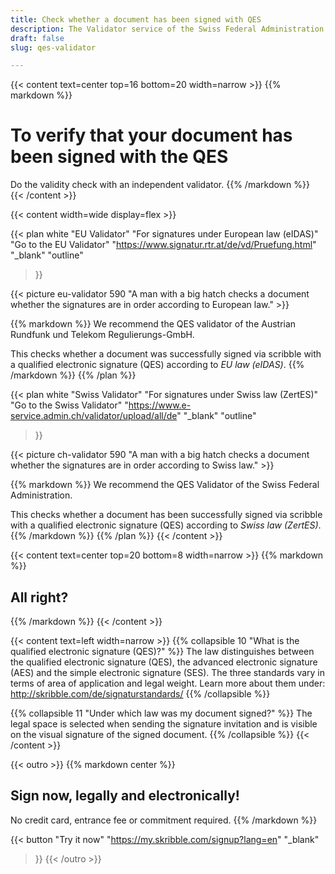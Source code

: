 ```yaml
---
title: Check whether a document has been signed with QES
description: The Validator service of the Swiss Federal Administration allows you to check whether your document has been signed with a qualified electronic signature (QES).
draft: false
slug: qes-validator

---
```


{{< content text=center top=16 bottom=20 width=narrow >}}
{{% markdown %}}
# To verify that your document has been signed with the QES
Do the validity check with an independent validator.
{{% /markdown %}}
{{< /content >}}

{{< content width=wide display=flex >}}

{{< plan
  white
  "EU Validator"
  "For signatures under European law (eIDAS)"
  "Go to the EU Validator"
  "https://www.signatur.rtr.at/de/vd/Pruefung.html"
  "_blank"
  "outline"
>}}

{{< picture eu-validator 590 "A man with a big hatch checks a document whether the signatures are in order according to European law." >}}

{{% markdown %}}
We recommend the QES validator of the Austrian Rundfunk und Telekom Regulierungs-GmbH.

This checks whether a document was successfully signed via scribble with a qualified electronic signature (QES) according to *EU law (eIDAS)*.
{{% /markdown %}}
{{% /plan %}}

{{< plan
  white
  "Swiss Validator"
  "For signatures under Swiss law (ZertES)"
  "Go to the Swiss Validator"
  "https://www.e-service.admin.ch/validator/upload/all/de"
  "_blank"
  "outline"
>}}

{{< picture ch-validator 590 "A man with a big hatch checks a document whether the signatures are in order according to Swiss law." >}}

{{% markdown %}}
We recommend the QES Validator of the Swiss Federal Administration.

This checks whether a document has been successfully signed via scribble with a qualified electronic signature (QES) according to *Swiss law (ZertES)*.
{{% /markdown %}}
{{% /plan %}}
{{< /content >}}

[//]: # (--------------------------------------------------------------------------------------------------------------)


{{< content text=center top=20 bottom=8 width=narrow >}}
{{% markdown %}}
## All right?
{{% /markdown %}}
{{< /content >}}

{{< content text=left width=narrow >}}
{{% collapsible 10 "What is the qualified electronic signature (QES)?" %}}
The law distinguishes between the qualified electronic signature (QES), the advanced electronic signature (AES) and the simple electronic signature (SES). The three standards vary in terms of area of application and legal weight. Learn more about them under: http://skribble.com/de/signaturstandards/
{{% /collapsible %}}

{{% collapsible 11 "Under which law was my document signed?" %}}
The legal space is selected when sending the signature invitation and is visible on the visual signature of the signed document. 
{{% /collapsible %}}
{{< /content >}}

[//]: # (--------------------------------------------------------------------------------------------------------------)

[//]: # (--------------------------------------------------------------------------------------------------------------)

{{< outro >}}
{{% markdown center %}}
## Sign now, legally and electronically!
No credit card, entrance fee or commitment required.
{{% /markdown %}}

{{< button
  "Try it now"
  "https://my.skribble.com/signup?lang=en"
  "_blank"
>}}
{{< /outro >}}
